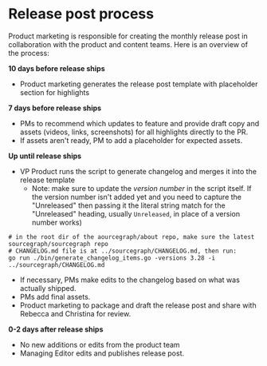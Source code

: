 # Release post process

Product marketing is responsible for creating the monthly release post in collaboration with the product and content teams. Here is an overview of the process: 

**10 days before release ships**

- Product marketing generates the release post template with placeholder section for highlights 

**7 days before release ships**

- PMs to recommend which updates to feature and provide draft copy and assets (videos, links, screenshots) for all highlights directly to the PR.
- If assets aren't ready, PM to add a placeholder for expected assets.

**Up until release ships**

- VP Product runs the script to generate changelog and merges it into the release template
   - Note: make sure to update the *version number* in the script itself. If the version number isn't added yet and you need to capture the "Unreleased" then passing it the literal string match for the "Unreleased" heading, usually `Unreleased`, in place of a version number works)
``` 
# in the root dir of the aourcegraph/about repo, make sure the latest sourcegraph/sourcegraph repo
# CHANGELOG.md file is at ../sourcegraph/CHANGELOG.md, then run:
go run ./bin/generate_changelog_items.go -versions 3.28 -i ../sourcegraph/CHANGELOG.md
```
- If necessary, PMs make edits to the changelog based on what was actually shipped.
- PMs add final assets.
- Product marketing to package and draft the release post and share with Rebecca and Christina for review. 

**0-2 days after release ships**

- No new additions or edits from the product team
- Managing Editor edits and publishes release post. 
